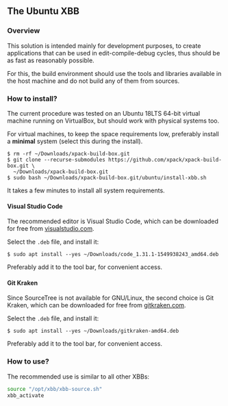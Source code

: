 ## The Ubuntu XBB

### Overview

This solution is intended mainly for development purposes, to create
applications that can be used in edit-compile-debug cycles, thus should
be as fast as reasonably possible.

For this, the build environment should use the tools and libraries 
available in the host machine and do not build any of them from sources.

### How to install?

The current procedure was tested on an Ubuntu 18LTS 64-bit virtual
machine running on VirtualBox, but should work with physical systems too.

For virtual machines, to keep the space requirements low, preferably 
install a **minimal** system (select this during the install).

```console
$ rm -rf ~/Downloads/xpack-build-box.git
$ git clone --recurse-submodules https://github.com/xpack/xpack-build-box.git \
  ~/Downloads/xpack-build-box.git
$ sudo bash ~/Downloads/xpack-build-box.git/ubuntu/install-xbb.sh
```

It takes a few minutes to install all system requirements.

#### Visual Studio Code

The recommended editor is Visual Studio Code, which can be downloaded 
for free from
[visualstudio.com](https://code.visualstudio.com/download).

Select the `.deb` file, and install it:

```console
$ sudo apt install --yes ~/Downloads/code_1.31.1-1549938243_amd64.deb
```

Preferably add it to the tool bar, for convenient access.

#### Git Kraken

Since SourceTree is not available for GNU/Linux, the second choice is
Git Kraken, which can be downloaded for free from 
[gitkraken.com](https://www.gitkraken.com/download).

Select the `.deb` file, and install it:

```console
$ sudo apt install --yes ~/Downloads/gitkraken-amd64.deb
```

Preferably add it to the tool bar, for convenient access.

### How to use?

The recommended use is similar to all other XBBs:

```bash
source "/opt/xbb/xbb-source.sh"
xbb_activate
```
